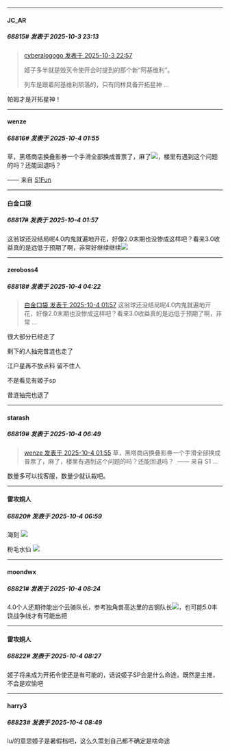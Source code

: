 ﻿
*****

####  JC_AR  
##### 68815#       发表于 2025-10-3 23:13

<blockquote><a href="httphttps://stage1st.com/2b/forum.php?mod=redirect&amp;goto=findpost&amp;pid=68524586&amp;ptid=2170568" target="_blank">cyberalogogo 发表于 2025-10-3 22:57</a>

姬子多半就是毁灭令使开会时提到的那个新“阿基维利”。

列车是跟着阿基维利陨落的，只有同样具备开拓星神 ...</blockquote>
帕姆才是开拓星神！


*****

####  wenze  
##### 68816#       发表于 2025-10-4 01:55

草，黑塔商店换叠影券一个手滑全部换成普票了，麻了<img src="https://static.stage1st.com/image/smiley/face2017/169.gif" referrerpolicy="no-referrer">，楼里有遇到这个问题的吗？还能回退吗？

—— 来自 [S1Fun](https://s1fun.koalcat.com)

*****

####  白金口袋  
##### 68817#       发表于 2025-10-4 01:57

这翁球还没结局呢4.0内鬼就遍地开花，好像2.0末期也没惨成这样吧？看来3.0收益真的是远低于预期了啊，非常好继续继续<img src="https://static.stage1st.com/image/smiley/face2017/067.png" referrerpolicy="no-referrer">


*****

####  zeroboss4  
##### 68818#       发表于 2025-10-4 04:22

<blockquote><a href="httphttps://stage1st.com/2b/forum.php?mod=redirect&amp;goto=findpost&amp;pid=68525003&amp;ptid=2170568" target="_blank">白金口袋 发表于 2025-10-4 01:57</a>
这翁球还没结局呢4.0内鬼就遍地开花，好像2.0末期也没惨成这样吧？看来3.0收益真的是远低于预期了啊，非常 ...</blockquote>
很大部分已经走了

剩下的人抽完昔涟也走了

江户星再不放点料 留不住人

不是看见有姬子sp 

昔涟抽完也退了 


*****

####  starash  
##### 68819#       发表于 2025-10-4 06:49

<blockquote><a href="httphttps://stage1st.com/2b/forum.php?mod=redirect&amp;goto=findpost&amp;pid=68525001&amp;ptid=2170568" target="_blank">wenze 发表于 2025-10-4 01:55</a>
 草，黑塔商店换叠影券一个手滑全部换成普票了，麻了，楼里有遇到这个问题的吗？还能回退吗？  —— 来自 S1 ...</blockquote>
数量多可以找客服，数量少就认栽吧。


*****

####  雷攻姛人  
##### 68820#       发表于 2025-10-4 06:59

海刻
<img src="https://p.sda1.dev/27/23d4129e8a2115fbb6d550fd0f95776e/image.jpg" referrerpolicy="no-referrer">

粉毛水仙
<img src="https://p.sda1.dev/27/92101ae0c739256e1f88d4da2e576d08/image.jpg" referrerpolicy="no-referrer">


*****

####  moondwx  
##### 68821#       发表于 2025-10-4 08:24

4.0个人还期待能出个云骑队长，参考独角兽高达里的吉钢队长<img src="https://static.stage1st.com/image/smiley/face2017/067.png" referrerpolicy="no-referrer">，也可能5.0丰饶战争线才有可能出把

*****

####  雷攻姛人  
##### 68822#       发表于 2025-10-4 08:27

姬子将来成为开拓令使还是有可能的，话说姬子SP会是什么命途，既然是主推，不会是欢愉吧


*****

####  harry3  
##### 68823#       发表于 2025-10-4 08:49

lu/的意思姬子是暑假档吧，这么久策划自己都不确定是啥命途

